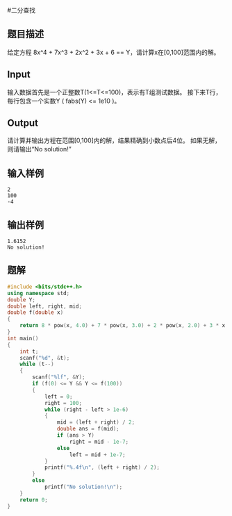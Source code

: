 #二分查找 

## 题目描述

给定方程 8x^4 + 7x^3 + 2x^2 + 3x + 6 == Y，请计算x在[0,100]范围内的解。

## Input

输入数据首先是一个正整数T(1<=T<=100)，表示有T组测试数据。
接下来T行，每行包含一个实数Y ( fabs(Y) <= 1e10 )。

## Output

请计算并输出方程在范围[0,100]内的解，结果精确到小数点后4位。
如果无解，则请输出“No solution!”

## 输入样例

```text
2
100
-4
```

## 输出样例

```text
1.6152
No solution!
```

## 题解

```c++
#include <bits/stdc++.h>
using namespace std;
double Y;
double left, right, mid;
double f(double x) 
{
    return 8 * pow(x, 4.0) + 7 * pow(x, 3.0) + 2 * pow(x, 2.0) + 3 * x + 6;
}
int main() 
{
    int t;
    scanf("%d", &t);
    while (t--) 
    {
        scanf("%lf", &Y);
        if (f(0) <= Y && Y <= f(100)) 
        {
            left = 0;
            right = 100;
            while (right - left > 1e-6) 
            {
                mid = (left + right) / 2;
                double ans = f(mid);
                if (ans > Y)
                    right = mid - 1e-7;
                else
                    left = mid + 1e-7;
            }
            printf("%.4f\n", (left + right) / 2);
        }
        else
            printf("No solution!\n");
    }
    return 0;
}
```